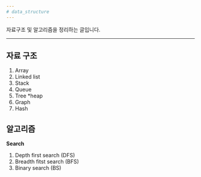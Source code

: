 ```yaml
---
# data_structure
---
```

자료구조 및 알고리즘을 정리하는 글입니다.
***
## 자료 구조
1. Array
2. Linked list
3. Stack
4. Queue
5. Tree
  *heap
6. Graph
7. Hash

## 알고리즘
**Search**
  1. Depth first search (DFS)
  2. Breadth fitst search (BFS)
  3. Binary search (BS)
 
